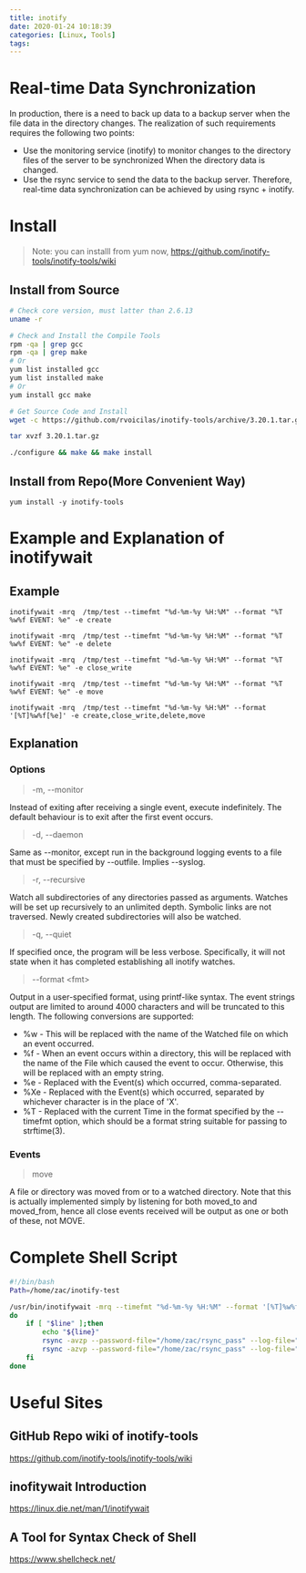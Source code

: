 ```yaml
---
title: inotify
date: 2020-01-24 10:18:39
categories: [Linux, Tools]
tags:
---
```

# Real-time Data Synchronization
In production, there is a need to back up data to a backup server when the file data in the directory changes. The realization of such requirements requires the following two points:

* Use the monitoring service (inotify) to monitor changes to the directory files of the server to be synchronized
When the directory data is changed.
* Use the rsync service to send the data to the backup server. Therefore, real-time data synchronization can be achieved by using rsync + inotify.

<!--more-->
# Install 
> Note: you can installl from yum now,
> https://github.com/inotify-tools/inotify-tools/wiki

## Install from Source
``` bash
# Check core version, must latter than 2.6.13
uname -r

# Check and Install the Compile Tools
rpm -qa | grep gcc
rpm -qa | grep make
# Or
yum list installed gcc 
yum list installed make
# Or
yum install gcc make

# Get Source Code and Install
wget -c https://github.com/rvoicilas/inotify-tools/archive/3.20.1.tar.gz

tar xvzf 3.20.1.tar.gz 

./configure && make && make install
```
## Install from Repo(More Convenient Way)

```
yum install -y inotify-tools
```

# Example and Explanation of inotifywait

## Example
```
inotifywait -mrq  /tmp/test --timefmt "%d-%m-%y %H:%M" --format "%T %w%f EVENT: %e" -e create

inotifywait -mrq  /tmp/test --timefmt "%d-%m-%y %H:%M" --format "%T %w%f EVENT: %e" -e delete

inotifywait -mrq  /tmp/test --timefmt "%d-%m-%y %H:%M" --format "%T %w%f EVENT: %e" -e close_write

inotifywait -mrq  /tmp/test --timefmt "%d-%m-%y %H:%M" --format "%T %w%f EVENT: %e" -e move

inotifywait -mrq  /tmp/test --timefmt "%d-%m-%y %H:%M" --format '[%T]%w%f[%e]' -e create,close_write,delete,move
```

## Explanation

### Options
> -m, --monitor

Instead of exiting after receiving a single event, execute indefinitely. The default behaviour is to exit after the first event occurs.

> -d, --daemon

Same as --monitor, except run in the background logging events to a file that must be specified by --outfile. Implies --syslog.

> -r, --recursive

Watch all subdirectories of any directories passed as arguments. Watches will be set up recursively to an unlimited depth. Symbolic links are not traversed. Newly created subdirectories will also be watched.

>-q, --quiet

If specified once, the program will be less verbose. Specifically, it will not state when it has completed establishing all inotify watches.

> --format \<fmt\>

Output in a user-specified format, using printf-like syntax. The event strings output are limited to around 4000 characters and will be truncated to this length. The following conversions are supported:

* %w - This will be replaced with the name of the Watched file on which an event occurred.
* %f - When an event occurs within a directory, this will be replaced with the name of the File which caused the event to occur. Otherwise, this will be replaced with an empty string.
* %e - Replaced with the Event(s) which occurred, comma-separated.
* %Xe - Replaced with the Event(s) which occurred, separated by whichever character is in the place of 'X'.
* %T - Replaced with the current Time in the format specified by the --timefmt option, which should be a format string suitable for passing to strftime(3).

### Events
> move

A file or directory was moved from or to a watched directory. Note that this is actually implemented simply by listening for both moved_to and moved_from, hence all close events received will be output as one or both of these, not MOVE.

# Complete Shell Script
``` bash
#!/bin/bash
Path=/home/zac/inotify-test

/usr/bin/inotifywait -mrq --timefmt "%d-%m-%y %H:%M" --format '[%T]%w%f[%e]' -e create,close_write,delete,move $Path  | while read -r line
do
	if [ "$line" ];then
		echo "${line}"
		rsync -avzp --password-file="/home/zac/rsync_pass" --log-file="/var/log/rsync" --exclude "/code/config.php" /aemg/cloudclassroom/moodle zac@192.168.1.6::moodle --delete
		rsync -azvp --password-file="/home/zac/rsync_pass" --log-file="/var/log/rsync" --exclude "/code/config.php" /aemg/cloudclassroom/moodle zac@192.168.1.23::moodle --delete
	fi
done
```
# Useful Sites
## GitHub Repo wiki of inotify-tools
https://github.com/inotify-tools/inotify-tools/wiki

## inofitywait Introduction
https://linux.die.net/man/1/inotifywait

## A Tool for Syntax Check of Shell
https://www.shellcheck.net/